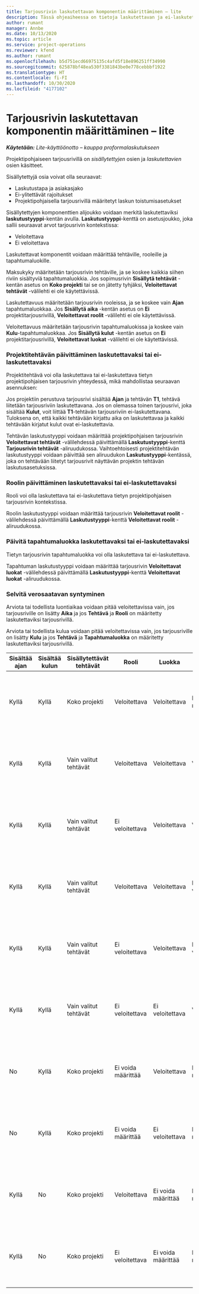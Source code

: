 ```yaml
---
title: Tarjousrivin laskutettavan komponentin määrittäminen – lite
description: Tässä ohjeaiheessa on tietoja laskutettavan ja ei-laskutettavan komponentin määrittämisestä projektipohjaisella tarjousrivillä.
author: rumant
manager: Annbe
ms.date: 10/13/2020
ms.topic: article
ms.service: project-operations
ms.reviewer: kfend
ms.author: rumant
ms.openlocfilehash: b5d751ecd66975135c4afd5f18e896251ff34990
ms.sourcegitcommit: 625878bf48ea530f3381843be0e778cebbbf1922
ms.translationtype: HT
ms.contentlocale: fi-FI
ms.lasthandoff: 10/30/2020
ms.locfileid: "4177102"
---
```

# <a name="configure-the-chargeable-components-of-a-quote-line---lite"></a>Tarjousrivin laskutettavan komponentin määrittäminen – lite

_**Käytetään:** Lite-käyttöönotto – kauppa proformalaskutukseen_

Projektipohjaiseen tarjousrivillä on *sisällytettyjen* osien ja *laskutettavien* osien käsitteet.

Sisällytettyjä osia voivat olla seuraavat:

  - Laskutustapa ja asiakasjako
  - Ei-ylitettävät rajoitukset 
  - Projektipohjaisella tarjousrivillä määritetyt laskun toistumisasetukset

Sisällytettyjen komponenttien alijoukko voidaan merkitä laskutettaviksi **laskutustyyppi**-kentän avulla. **Laskutustyyppi**-kenttä on asetusjoukko, joka sallii seuraavat arvot tarjousrivin kontekstissa:

  - Veloitettava
  - Ei veloitettava

Laskutettavat komponentit voidaan määrittää tehtäville, rooleille ja tapahtumaluokille.

Maksukyky määritetään tarjousrivin tehtäville, ja se koskee kaikkia siihen riviin sisältyviä tapahtumaluokkia. Jos sopimusrivin **Sisällytä tehtävät** -kentän asetus on **Koko projekti** tai se on jätetty tyhjäksi, **Veloitettavat tehtävät** -välilehti ei ole käytettävissä.

Laskutettavuus määritetään tarjousrivin rooleissa, ja se koskee vain **Ajan** tapahtumaluokkaa. Jos **Sisällytä aika** -kentän asetus on **Ei** projektitarjousrivillä, **Veloitettavat roolit** -välilehti ei ole käytettävissä.

Veloitettavuus määritetään tarjousrivin tapahtumaluokissa ja koskee vain **Kulu**-tapahtumaluokkaa. Jos **Sisällytä kulut** -kentän asetus on **Ei** projektitarjousrivillä, **Veloitettavat luokat** -välilehti ei ole käytettävissä.

### <a name="update-a-project-task-to-be-chargeable-or-non-chargeable"></a>Projektitehtävän päivittäminen laskutettavaksi tai ei-laskutettavaksi

Projektitehtävä voi olla laskutettava tai ei-laskutettava tietyn projektipohjaisen tarjousrivin yhteydessä, mikä mahdollistaa seuraavan asennuksen:

Jos projektiin perustuva tarjousrivi sisältää **Ajan** ja tehtävän **T1**, tehtävä liitetään tarjousriviin laskutettavana. Jos on olemassa toinen tarjousrivi, joka sisältää **Kulut**, voit liittää **T1**-tehtävän tarjousriviin ei-laskutettavana. Tuloksena on, että kaikki tehtävään kirjattu aika on laskutettavaa ja kaikki tehtävään kirjatut kulut ovat ei-laskutettavia.

Tehtävän laskutustyyppi voidaan määrittää projektipohjaisen tarjousrivin **Veloitettavat tehtävät** -välilehdessä päivittämällä **Laskutustyyppi**-kenttä **Tarjousrivin tehtävät** -aliruudukossa. Vaihtoehtoisesti projektitehtävän laskutustyyppi voidaan päivittää sen aliruudukon **Laskutustyyppi**-kentässä, joka on tehtävään liitetyt tarjousrivit näyttävän projektin tehtävän laskutusasetuksissa.

### <a name="update-a-role-to-be-chargeable-or-non-chargeable"></a>Roolin päivittäminen laskutettavaksi tai ei-laskutettavaksi

Rooli voi olla laskutettava tai ei-laskutettava tietyn projektipohjaisen tarjousrivin kontekstissa.

Roolin laskutustyyppi voidaan määrittää tarjousrivin **Veloitettavat roolit** -välilehdessä päivittämällä **Laskutustyyppi**-kenttä **Veloitettavat roolit** -aliruudukossa.

### <a name="update-a-transaction-category-to-be-chargeable-or-non-chargeable"></a>Päivitä tapahtumaluokka laskutettavaksi tai ei-laskutettavaksi

Tietyn tarjousrivin tapahtumaluokka voi olla laskutettava tai ei-laskutettava.

Tapahtuman laskutustyyppi voidaan määrittää tarjousrivin **Veloitettavat luokat** -välilehdessä päivittämällä **Laskutustyyppi**-kenttä **Veloitettavat luokat** -aliruudukossa.

### <a name="resolve-chargeability"></a>Selvitä verosaatavan syntyminen
Arviota tai todellista luontiaikaa voidaan pitää veloitettavissa vain, jos tarjousriville on lisätty **Aika** ja jos **Tehtävä** ja **Rooli** on määritetty laskutettaviksi tarjousrivillä.

Arviota tai todellista kulua voidaan pitää veloitettavissa vain, jos tarjousriville on lisätty **Kulu** ja jos **Tehtävä** ja **Tapahtumaluokka** on määritetty laskutettaviksi tarjousrivillä.

| Sisältää ajan | Sisältää kulun | Sisällytettävät tehtävät | Rooli | Luokka | Tehtävä | Laskutus |
| --- | --- | --- | --- | --- | --- | --- |
| Kyllä | Kyllä | Koko projekti | Veloitettava | Veloitettava | Ei voida määrittää | Laskutus toteutuneesta ajasta: Laskutettava </br>Laskutustyyppi tosiasiallisista kustannuksista: Laskutettava |
| Kyllä | Kyllä | Vain valitut tehtävät | Veloitettava | Veloitettava | Veloitettava | Laskutus toteutuneesta ajasta: Laskutettava</br>Laskutustyyppi tosiasiallisista kustannuksista: Laskutettava |
| Kyllä | Kyllä | Vain valitut tehtävät | Ei veloitettava | Veloitettava | Veloitettava | Laskutus toteutuneesta ajasta: Ei veloitettava</br>Laskutustyyppi tosiasiallisista kustannuksista: Laskutettava |
| Kyllä | Kyllä | Vain valitut tehtävät | Veloitettava | Veloitettava | Ei veloitettava | Laskutus toteutuneesta ajasta: Ei veloitettava</br> Laskutustyyppi tosiasiallisista kustannuksista: Ei veloitettava |
| Kyllä | Kyllä | Vain valitut tehtävät | Ei veloitettava | Veloitettava | Ei veloitettava | Laskutus toteutuneesta ajasta: Ei veloitettava</br> Laskutustyyppi tosiasiallisista kustannuksista: Ei veloitettava |
| Kyllä | Kyllä | Vain valitut tehtävät | Ei veloitettava | Ei veloitettava | Veloitettava | Laskutus toteutuneesta ajasta: Ei veloitettava</br> Laskutustyyppi tosiasiallisista kustannuksista: Ei veloitettava |
| No | Kyllä | Koko projekti | Ei voida määrittää | Veloitettava | Ei voida määrittää | Laskutus toteutuneesta ajasta: Ei saatavilla </br>Laskutustyyppi tosiasiallisista kustannuksista: Laskutettava |
| No | Kyllä | Koko projekti | Ei voida määrittää | Ei veloitettava | Ei voida määrittää | Laskutus toteutuneesta ajasta: Ei saatavilla </br>Laskutustyyppi tosiasiallisista kustannuksista: Ei veloitettava |
| Kyllä | No | Koko projekti | Veloitettava | Ei voida määrittää | Ei voida määrittää | Laskutus toteutuneesta ajasta: Laskutettava</br>Laskutustyyppi tosiasiallisista kustannuksista: Ei saatavilla |
| Kyllä | No | Koko projekti | Ei veloitettava | Ei voida määrittää | Ei voida määrittää | Laskutus toteutuneesta ajasta: Ei veloitettava </br>Laskutustyyppi tosiasiallisista kustannuksista: Ei saatavilla |
